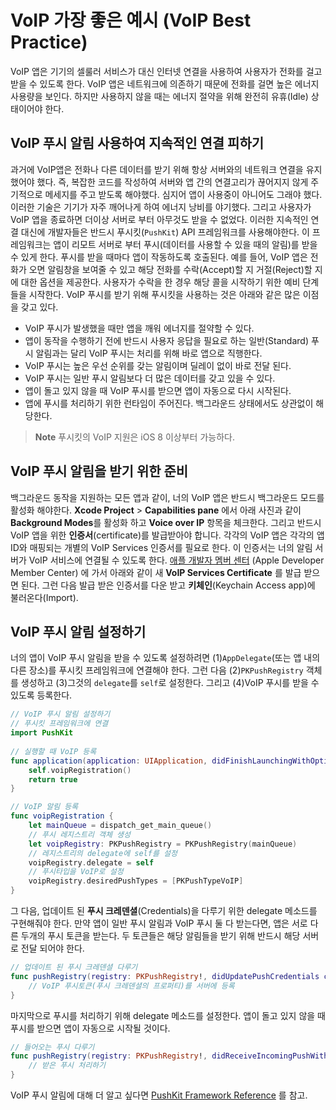 # VoIP 가장 좋은 예시 (VoIP Best Practice)

VoIP 앱은 기기의 셀룰러 서비스가 대신 인터넷 연결을 사용하여 사용자가 전화를 걸고 받을 수 있도록 한다. VoIP 앱은 네트워크에 의존하기 때문에 전화를 걸면 높은 에너지 사용량을 보인다. 하지만 사용하지 않을 때는 에너지 절약을 위해 완전히 유휴(Idle) 상태이어야 한다.

## VoIP 푸시 알림 사용하여 지속적인 연결 피하기
과거에 VoIP앱은 전화나 다른 데이터를 받기 위해 항상 서버와의 네트워크 연결을 유지했어야 했다. 즉, 복잡한 코드를 작성하여 서버와 앱 간의 연결고리가 끊어지지 않게 주기적으로 메세지를 주고 받도록 해야했다. 심지어 앱이 사용중이 아니어도 그래야 했다. 이러한 기술은 기기가 자주 깨어나게 하여 에너지 낭비를 야기했다. 그리고 사용자가 VoIP 앱을 종료하면 더이상 서버로 부터 아무것도 받을 수 없었다.
이러한 지속적인 연결 대신에 개발자들은 반드시 푸시킷(`PushKit`) API 프레임워크를 사용해야한다. 이 프레임워크는 앱이 리모트 서버로 부터 푸시(데이터를 사용할 수 있을 때의 알림)를 받을 수 있게 한다. 푸시를 받을 때마다 앱이 작동하도록 호출된다.  예를 들어, VoIP 앱은 전화가 오면 알림창을 보여줄 수 있고 해당 전화를 수락(Accept)할 지 거절(Reject)할 지에 대한 옵션을 제공한다.  사용자가 수락을 한 경우 해당 콜을 시작하기 위한 예비 단계들을 시작한다.
VoIP 푸시를 받기 위해 푸시킷을 사용하는 것은 아래와 같은 많은 이점을 갖고 있다.
- VoIP 푸시가 발생했을 때만 앱을 깨워 에너지를 절약할 수 있다.
- 앱이 동작을 수행하기 전에 반드시 사용자 응답을 필요로 하는 일반(Standard) 푸시 알림과는 달리 VoIP 푸시는 처리를 위해 바로 앱으로 직행한다.
- VoIP 푸시는 높은 우선 순위를 갖는 알림이며 딜레이 없이 바로 전달 된다.
- VoIP 푸시는 일반 푸시 알림보다 더 많은 데이터를 갖고 있을 수 있다.
- 앱이 돌고 있지 않을 때 VoIP 푸시를 받으면 앱이 자동으로 다시 시작된다.
- 앱에 푸시를 처리하기 위한 런타임이 주어진다. 백그라운드 상태에서도 상관없이 해당한다.

> **Note** 푸시킷의 VoIP 지원은 iOS 8 이상부터 가능하다.  

## VoIP 푸시 알림을 받기 위한 준비

백그라운드 동작을 지원하는 모든 앱과 같이, 너의 VoIP 앱은 반드시 백그라운드 모드를 활성화 해야한다. **Xcode Project** > **Capabilities pane** 에서 아래 사진과 같이 **Background Modes**를 활성화 하고 **Voice over IP** 항목을 체크한다.
그리고 반드시 VoIP 앱을 위한 **인증서**(certificate)를 발급받아야 합니다.  각각의 VoIP 앱은 각각의 앱 ID와 매핑되는 개별의 VoIP Services 인증서를 필요로 한다. 이 인증서는 너의 알림 서버가 VoIP 서비스에 연결될 수 있도록 한다.   [애플 개발자 멤버 센터](https://developer.apple.com/certificates) (Apple Developer Member Center) 에 가서 아래와 같이 새 **VoIP Services Certificate** 를 발급 받으면 된다.  그런 다음 발급 받은 인증서를 다운 받고 **키체인**(Keychain Access app)에 불러온다(Import).

## VoIP 푸시 알림 설정하기

너의 앱이 VoIP 푸시 알림을 받을 수 있도록 설정하려면 (1)`AppDelegate`(또는 앱 내의 다른 장소)를 푸시킷 프레임워크에 연결해야 한다.  그런 다음 (2)`PKPushRegistry`  객체를 생성하고 (3)그것의 `delegate`를 `self`로 설정한다. 그리고 (4)VoIP 푸시를 받을 수 있도록 등록한다.

```swift
// VoIP 푸시 알림 설정하기
// 푸시킷 프레임워크에 연결
import PushKit
	
// 실행할 때 VoIP 등록
func application(application: UIApplication, didFinishLaunchingWithOptions launchOptions: NSDictionary?) -> Bool {
    self.voipRegistration()
    return true
}

// VoIP 알림 등록
func voipRegistration {
    let mainQueue = dispatch_get_main_queue()
    // 푸시 레지스트리 객체 생성
    let voipRegistry: PKPushRegistry = PKPushRegistry(mainQueue)
    // 레지스트리의 delegate에 self를 설정
    voipRegistry.delegate = self
    // 푸시타입을 VoIP로 설정
    voipRegistry.desiredPushTypes = [PKPushTypeVoIP]
}
```

그 다음, 업데이트 된 **푸시 크레덴셜**(Credentials)을 다루기 위한 delegate 메소드를 구현해줘야 한다.  만약 앱이 일반 푸시 알림과 VoIP 푸시 둘 다 받는다면, 앱은 서로 다른 두개의 푸시 토큰을 받는다.  두 토큰들은 해당 알림들을 받기 위해 반드시 해당 서버로 전달 되어야 한다.

```swift
// 업데이트 된 푸시 크레덴셜 다루기
func pushRegistry(registry: PKPushRegistry!, didUpdatePushCredentials credentials: PKPushCredentials!, forType type: String!) {
    // VoIP 푸시토큰(푸시 크레덴셜의 프로퍼티)를 서버에 등록
}
```

마지막으로 푸시를 처리하기 위해 delegate 메소드를 설정한다.  앱이 돌고 있지 않을 때 푸시를 받으면 앱이 자동으로 시작될 것이다.

```swift
// 들어오는 푸시 다루기
func pushRegistry(registry: PKPushRegistry!, didReceiveIncomingPushWithPayload payload: PKPushPayload!, forType type: String!) {
    // 받은 푸시 처리하기
}
```

VoIP 푸시 알림에 대해 더 알고 싶다면  [PushKit Framework Reference](https://developer.apple.com/documentation/pushkit) 를 참고.
